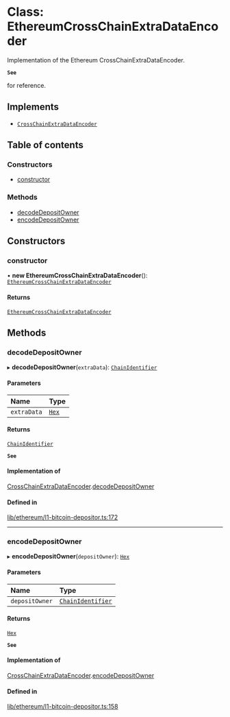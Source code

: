 # Class: EthereumCrossChainExtraDataEncoder

Implementation of the Ethereum CrossChainExtraDataEncoder.

**`See`**

for reference.

## Implements

- [`CrossChainExtraDataEncoder`](../interfaces/CrossChainExtraDataEncoder.md)

## Table of contents

### Constructors

- [constructor](EthereumCrossChainExtraDataEncoder.md#constructor)

### Methods

- [decodeDepositOwner](EthereumCrossChainExtraDataEncoder.md#decodedepositowner)
- [encodeDepositOwner](EthereumCrossChainExtraDataEncoder.md#encodedepositowner)

## Constructors

### constructor

• **new EthereumCrossChainExtraDataEncoder**(): [`EthereumCrossChainExtraDataEncoder`](EthereumCrossChainExtraDataEncoder.md)

#### Returns

[`EthereumCrossChainExtraDataEncoder`](EthereumCrossChainExtraDataEncoder.md)

## Methods

### decodeDepositOwner

▸ **decodeDepositOwner**(`extraData`): [`ChainIdentifier`](../interfaces/ChainIdentifier.md)

#### Parameters

| Name | Type |
| :------ | :------ |
| `extraData` | [`Hex`](Hex.md) |

#### Returns

[`ChainIdentifier`](../interfaces/ChainIdentifier.md)

**`See`**

#### Implementation of

[CrossChainExtraDataEncoder](../interfaces/CrossChainExtraDataEncoder.md).[decodeDepositOwner](../interfaces/CrossChainExtraDataEncoder.md#decodedepositowner)

#### Defined in

[lib/ethereum/l1-bitcoin-depositor.ts:172](https://github.com/keep-network/tbtc-v2/blob/main/typescript/src/lib/ethereum/l1-bitcoin-depositor.ts#L172)

___

### encodeDepositOwner

▸ **encodeDepositOwner**(`depositOwner`): [`Hex`](Hex.md)

#### Parameters

| Name | Type |
| :------ | :------ |
| `depositOwner` | [`ChainIdentifier`](../interfaces/ChainIdentifier.md) |

#### Returns

[`Hex`](Hex.md)

**`See`**

#### Implementation of

[CrossChainExtraDataEncoder](../interfaces/CrossChainExtraDataEncoder.md).[encodeDepositOwner](../interfaces/CrossChainExtraDataEncoder.md#encodedepositowner)

#### Defined in

[lib/ethereum/l1-bitcoin-depositor.ts:158](https://github.com/keep-network/tbtc-v2/blob/main/typescript/src/lib/ethereum/l1-bitcoin-depositor.ts#L158)
